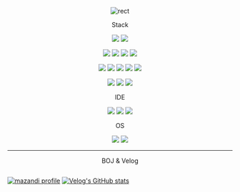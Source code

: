 
<div align=center> 
  
![rect](https://capsule-render.vercel.app/api?type=soft&color=gradient&text=psp0's%20github&fontAlign=30&fontSize=40&textBg=true&desc=사용자를%20먼저%20생각하는%20개발자%20박상필입니다&descAlign=73&descAlignY=50&fontBg=true)


  
Stack

<img src="https://img.shields.io/badge/JavaScript-F7DF1E?style=for-the-badge&logo=JavaScript&logoColor=white"> <img src="https://img.shields.io/badge/jquery-0769AD?style=for-the-badge&logo=jquery&logoColor=white">

<img src="https://img.shields.io/badge/JAVA-007396?style=for-the-badge&logo=Java&logoColor=white"> <img src="https://img.shields.io/badge/Python-3776AB?style=for-the-badge&logo=Python&logoColor=white"> <img src="https://img.shields.io/badge/React-61DAFB?style=for-the-badge&logo=React&logoColor=white"> <img src="https://img.shields.io/badge/node.js-339933?style=for-the-badge&logo=Node.js&logoColor=white">

<img src="https://img.shields.io/badge/HTML5-E34F26?style=for-the-badge&logo=HTML5&logoColor=white">  <img src="https://img.shields.io/badge/MySQL-4479A1?style=for-the-badge&logo=MySQL&logoColor=white"> <img src="https://img.shields.io/badge/CSS3-1572B6?style=for-the-badge&logo=CSS3&logoColor=white"> <img src="https://img.shields.io/badge/git-F05032?style=for-the-badge&logo=git&logoColor=white"> <img src="https://img.shields.io/badge/github-181717?style=for-the-badge&logo=github&logoColor=white">


<img src="https://img.shields.io/badge/NumPy-013243?style=for-the-badge&logo=NumPy&logoColor=white">
<img src="https://img.shields.io/badge/Pandas-150458?style=for-the-badge&logo=Pandas&logoColor=white">
<img src="https://img.shields.io/badge/scikit--learn-F7931E?style=for-the-badge&logo=scikitlearn&logoColor=white">


IDE

<img src="https://img.shields.io/badge/VSC-007ACC?style=for-the-badge&logo=VisualStudioCode&logoColor=white"> <img src="https://img.shields.io/badge/IntelliJ%20IDEA-000000?style=for-the-badge&logo=IntelliJ%20IDEA&logoColor=white"> <img src="https://img.shields.io/badge/Anaconda-44A833?style=for-the-badge&logo=Anaconda&logoColor=white">

OS

<img src="https://img.shields.io/badge/Windows-0078D4?style=for-the-badge&logo=Windows&logoColor=white"> <img src="https://img.shields.io/badge/Zorin-15A6F0?style=for-the-badge&logo=Zorin&logoColor=white"> 

---

 BOJ & Velog

<div style="display:flex; flex-direction:row;">
  
[![mazandi profile](http://mazandi.herokuapp.com/api?handle=tkdvlf9058&theme=cold)](https://solved.ac/profile/tkdvlf9058)
[![Velog's GitHub stats](https://velog-readme-stats.vercel.app/api/list?name=psp0)](https://velog.io/@psp0) 

</div>


</div>

